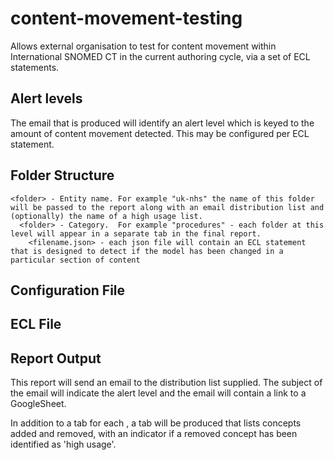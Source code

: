 # content-movement-testing
Allows external organisation to test for content movement within International SNOMED CT in the current authoring cycle, via a set of ECL statements.

## Alert levels
The email that is produced will identify an alert level which is keyed to the amount of content movement detected.   This may be configured per ECL statement.

## Folder Structure
    <folder> - Entity name. For example "uk-nhs" the name of this folder will be passed to the report along with an email distribution list and (optionally) the name of a high usage list.
      <folder> - Category.  For example "procedures" - each folder at this level will appear in a separate tab in the final report.
        <filename.json> - each json file will contain an ECL statement that is designed to detect if the model has been changed in a particular section of content

## Configuration File


## ECL File


## Report Output
This report will send an email to the distribution list supplied.   The subject of the email will indicate the alert level and the email will contain a link to a GoogleSheet.

In addition to a tab for each , a tab will be produced that lists concepts added and removed, with an indicator if a removed concept has been identified as 'high usage'.
